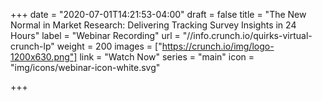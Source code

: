 +++
date = "2020-07-01T14:21:53-04:00"
draft = false
title = "The New Normal in Market Research: Delivering Tracking Survey Insights in 24 Hours"
label = "Webinar Recording"
url = "//info.crunch.io/quirks-virtual-crunch-lp"
weight = 200
images = ["https://crunch.io/img/logo-1200x630.png"]
link = "Watch Now"
series = "main"
icon = "img/icons/webinar-icon-white.svg"

+++
